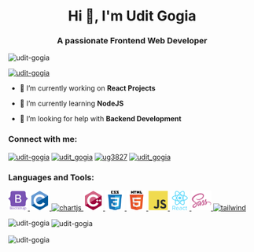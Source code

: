 <h1 align="center">Hi 👋, I'm Udit Gogia</h1>
<h3 align="center">A passionate Frontend Web Developer</h3>

<p align="left"> <img src="https://komarev.com/ghpvc/?username=udit-gogia&label=Profile%20views&color=0e75b6&style=flat" alt="udit-gogia" /> </p>

<p align="left"> <a href="https://github.com/ryo-ma/github-profile-trophy"><img src="https://github-profile-trophy.vercel.app/?username=udit-gogia" alt="udit-gogia" /></a> </p>

- 🔭 I’m currently working on **React Projects**

- 🌱 I’m currently learning **NodeJS**

- 🤝 I’m looking for help with **Backend Development**

<h3 align="left">Connect with me:</h3>
<p align="left">
<a href="https://linkedin.com/in/udit-gogia" target="blank"><img align="center" src="https://raw.githubusercontent.com/rahuldkjain/github-profile-readme-generator/master/src/images/icons/Social/linked-in-alt.svg" alt="udit-gogia" height="30" width="40" /></a>
<a href="https://instagram.com/udit_gogia" target="blank"><img align="center" src="https://raw.githubusercontent.com/rahuldkjain/github-profile-readme-generator/master/src/images/icons/Social/instagram.svg" alt="udit_gogia" height="30" width="40" /></a>
<a href="https://www.codechef.com/users/ug3827" target="blank"><img align="center" src="https://cdn.jsdelivr.net/npm/simple-icons@3.1.0/icons/codechef.svg" alt="ug3827" height="30" width="40" /></a>
<a href="https://www.hackerrank.com/udit_gogia" target="blank"><img align="center" src="https://raw.githubusercontent.com/rahuldkjain/github-profile-readme-generator/master/src/images/icons/Social/hackerrank.svg" alt="udit_gogia" height="30" width="40" /></a>
</p>

<h3 align="left">Languages and Tools:</h3>
<p align="left"> <a href="https://getbootstrap.com" target="_blank" rel="noreferrer"> <img src="https://raw.githubusercontent.com/devicons/devicon/master/icons/bootstrap/bootstrap-plain-wordmark.svg" alt="bootstrap" width="40" height="40"/> </a> <a href="https://www.cprogramming.com/" target="_blank" rel="noreferrer"> <img src="https://raw.githubusercontent.com/devicons/devicon/master/icons/c/c-original.svg" alt="c" width="40" height="40"/> </a> <a href="https://www.chartjs.org" target="_blank" rel="noreferrer"> <img src="https://www.chartjs.org/media/logo-title.svg" alt="chartjs" width="40" height="40"/> </a> <a href="https://www.w3schools.com/cpp/" target="_blank" rel="noreferrer"> <img src="https://raw.githubusercontent.com/devicons/devicon/master/icons/cplusplus/cplusplus-original.svg" alt="cplusplus" width="40" height="40"/> </a> <a href="https://www.w3schools.com/css/" target="_blank" rel="noreferrer"> <img src="https://raw.githubusercontent.com/devicons/devicon/master/icons/css3/css3-original-wordmark.svg" alt="css3" width="40" height="40"/> </a> <a href="https://www.w3.org/html/" target="_blank" rel="noreferrer"> <img src="https://raw.githubusercontent.com/devicons/devicon/master/icons/html5/html5-original-wordmark.svg" alt="html5" width="40" height="40"/> </a> <a href="https://developer.mozilla.org/en-US/docs/Web/JavaScript" target="_blank" rel="noreferrer"> <img src="https://raw.githubusercontent.com/devicons/devicon/master/icons/javascript/javascript-original.svg" alt="javascript" width="40" height="40"/> </a> <a href="https://reactjs.org/" target="_blank" rel="noreferrer"> <img src="https://raw.githubusercontent.com/devicons/devicon/master/icons/react/react-original-wordmark.svg" alt="react" width="40" height="40"/> </a> <a href="https://sass-lang.com" target="_blank" rel="noreferrer"> <img src="https://raw.githubusercontent.com/devicons/devicon/master/icons/sass/sass-original.svg" alt="sass" width="40" height="40"/> </a> <a href="https://tailwindcss.com/" target="_blank" rel="noreferrer"> <img src="https://www.vectorlogo.zone/logos/tailwindcss/tailwindcss-icon.svg" alt="tailwind" width="40" height="40"/> </a> </p>

<p><img align="left" src="https://github-readme-stats.vercel.app/api/top-langs?username=udit-gogia&show_icons=true&locale=en&layout=compact" alt="udit-gogia" /></p>

<p>&nbsp;<img align="center" src="https://github-readme-stats.vercel.app/api?username=udit-gogia&show_icons=true&locale=en" alt="udit-gogia" /></p>

<p><img align="center" src="https://github-readme-streak-stats.herokuapp.com/?user=udit-gogia&" alt="udit-gogia" /></p>
